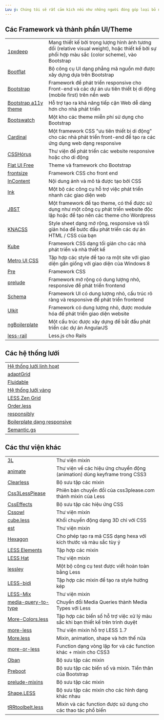 ```yaml
---
Lưu ý: Chúng tôi sẽ rất cảm kích nếu như những người đóng góp loại bỏ những từ và cụm từ chỉ mang ý nghĩa quảng cáo thuần túy như "tốt nhất", "có ích", "dễ sử dụng", "phổ biến", "hấp dẫn", "chuyên nghiệp",...
---
```


## Các Framework và thành phần UI/Theme
| | |
|-|-|
| [1pxdeep](http://rriepe.github.io/1pxdeep/) | Mang thiết kế bởi trọng lượng hình ảnh tương đối (relative visual weight), hoặc thiết kế bởi sự phối hợp màu sắc (color scheme), vào Bootstrap |
| [Bootflat](http://www.flathemes.com/) | Bộ công cụ UI dạng phẳng mã nguồn mở được xây dựng dựa trên Bootstrap |
| [Bootstrap](http://getbootstrap.com/) | Framework để phát triển responsive cho Front-end và các dự án ưu tiên thiết bị di động (mobile first) trên nền web |
| [Bootstrap a11y theme](https://github.com/bassjobsen/bootstrap-a11y-theme) | Hỗ trợ tạo ra khả năng tiếp cận Web dễ dàng hơn cho nhà phát triển |
| [Bootswatch](http://bootswatch.com/) | Một kho các theme miễn phí sử dụng cho Bootstrap |
| [Cardinal](http://cardinalcss.com/) | Một framework CSS "ưu tiên thiết bị di động" cho các nhà phát triển front-end để tạo ra các ứng dụng web dạng responsive |
| [CSSHórus](https://github.com/firminoweb/csshorus) | Thư viện để phát triển các website responsive hoặc cho di động |
| [Flat UI Free](http://designmodo.com/flat-free/) | Theme và framework cho Bootstrap |
| [frontsize](https://github.com/vitto/frontsize-less) | Framework CSS cho front end|
| [InContent](http://brunodsgn.github.io/InContent/) | Nội dung ảnh và mô tả được tạo bởi CSS |
| [Ink](http://ink.sapo.pt/) | Một bộ các công cụ hỗ trợ việc phát triển nhanh các giao diện web |
| [JBST](http://jbst.eu/) | Một framework để tạo theme, có thể được sử dụng như một công cụ phát triển website độc lập hoặc để tạo nên các theme cho Wordpress|
| [KNACSS](http://www.knacss.com/) | Style sheet dạng mở rộng, responsive và tối giản hóa để bước đầu phát triển các dự án HTML / CSS của bạn |
| [Kube](http://imperavi.com/kube/) | Framework CSS dạng tối giản cho các nhà phát triển và nhà thiết kế |
| [Metro UI CSS](http://metroui.org.ua/) | Tập hợp các style để tạo ra một site với giao diện gần giống với giao diện của Windows 8 |
| [Pre](http://madscript.com/pre/) | Framework CSS |
| [prelude](https://github.com/amazingSurge/prelude) | Framework mở rộng có dung lượng nhỏ, responsive để phát triển frontend  |
| [Schema](http://danmalarkey.github.io/schema/) | Framework UI có dung lượng nhỏ, cấu trúc rõ ràng và responsive để phát triển frontend |
| [UIkit](http://getuikit.com/) | Framework có dung lượng nhỏ, được module hóa để phát triển giao diện website |
| [ngBoilerplate](http://bit.ly/ngBoilerplate) | Một cấu trúc được xây dựng để bắt đầu phát triển các dự án AngularJS |
| [less-rail](http://github.com/metaskills/less-rails) | Less.js cho Rails |

## Các hệ thống lưới
| | |
|-|-|
| [Hệ thống lưới linh hoạt](http://flexible.gs) | |
| [adaptGrid](https://github.com/amazingSurge/adaptGrid) | |
| [Fluidable](http://fluidable.com/) | |
| [Hệ thống lưới vàng](http://goldengridsystem.com/) | |
| [LESS Zen Grid](https://github.com/bassjobsen/LESS-Zen-Grid) | |
| [Order.less](https://github.com/chromice/order.less) | |
| [responsibly](https://github.com/BuschFunker/responsibly) | |
| [Boilerplate dạng responsive](http://responsiveboilerplate.com/) | |
| [Semantic.gs](http://semantic.gs/) | |

## Các thư viện khác
| | |
|-|-|
| [3L](http://mateuszkocz.github.io/3l/) | Thư viện mixin |
| [animate](https://github.com/joshuapekera/animate) | Thư viện về các hiệu ứng chuyển động (animation) dùng keyframe trong CSS3 |
| [Clearless](http://clearleft.github.io/clearless/) | Bộ sưu tập các mixin |
| [Css3LessPlease](http://chrsr.com/css3lessplease/) | Phiên bản chuyển đổi của css3please.com thành mixin của Less|
| [CssEffects](http://adodson.com/css-effects/) | Bộ sưu tập các hiệu ứng CSS |
| [Cssowl](http://cssowl.owl-stars.com/) | Thư viện mixin |
| [cube.less](https://github.com/sparanoid/cube.less) | Khối chuyển động dạng 3D chỉ với CSS |
| [est](https://github.com/ecomfe/est/) | Thư viện mixin |
| [Hexagon](http://db0company.github.io/css-hexagon/) | Cho phép tạo ra mã CSS dạng hexa với kích thước và màu sắc tùy ý |
| [LESS Elements](http://lesselements.com/) | Tập hợp các mixin |
| [LESS Hat](http://lesshat.com/) | Thư viện mixin |
| [lessley](https://github.com/pixelass/lessley) | Một bộ công cụ test được viết hoàn toàn bằng Less |
| [LESS-bidi](https://github.com/danielkatz/less-bidi) | Tập hợp các mixin để tạo ra style hướng kép |
| [LESS-Mix](http://denysdovhan.github.io/LESS-Mix/) | Thư viện mixin |
| [media-query-to-type](https://github.com/himedlooff/media-query-to-type) | Chuyển đổi Media Queries thành Media Types với Less |
| [More-Colors.less](http://jasonrobb.github.io/More-Colors.less/) | Tập hợp các biến số hỗ trợ việc xử lý màu sắc khi bạn thiết kế trên trình duyệt |
| [more-less](https://github.com/roelvanhintum/More-Less) | Thư viện mixin hỗ trợ LESS 1.7 |
| [More.less](https://github.com/weinitz/More.less) | Mixin, animation, shape và hơn thế nữa |
| [more-or-less](https://github.com/pixelass/more-or-less) | Function dạng vòng lặp for và các function khác + mixin cho CSS3 |
| [Oban](http://oban.io/) | Bộ sưu tập các mixin |
| [Preboot](http://getpreboot.com/) | Bộ sưu tập các biến số và mixin. Tiền thân của Bootstrap |
| [prelude-mixins](https://github.com/amazingSurge/prelude-mixins) | Bộ sưu tập các mixin |
| [Shape.LESS](https://github.com/fahad19/shape.less) | Bộ sưu tập các mixin cho các hình dạng khác nhau |
| [tRRtoolbelt.less](https://github.com/therebelrobot/tRRtoolbelt.less) | Mixin và các function được sử dụng cho các thao tác phổ biến |

